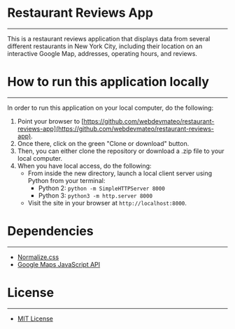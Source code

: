 # Restaurant Reviews App
___

This is a restaurant reviews application that displays data from several different restaurants in New York City, including their location on an interactive Google Map, addresses, operating hours, and reviews.

# How to run this application locally
___

In order to run this application on your local computer, do the following:

1. Point your browser to [https://github.com/webdevmateo/restaurant-reviews-app](https://github.com/webdevmateo/restaurant-reviews-app).
2. Once there, click on the green "Clone or download" button.
3. Then, you can either clone the repository or download a .zip file to your local computer.
4. When you have local access, do the following:
     - From inside the new directory, launch a local client server using Python from your terminal:
          * Python 2: `python -m SimpleHTTPServer 8000`
          * Python 3: `python3 -m http.server 8000`
     - Visit the site in your browser at `http://localhost:8000`.

# Dependencies
___

* [Normalize.css](https://necolas.github.io/normalize.css/)
* [Google Maps JavaScript API](https://developers.google.com/maps/documentation/javascript/tutorial)

# License
___

* [MIT License](LICENSE.txt)


